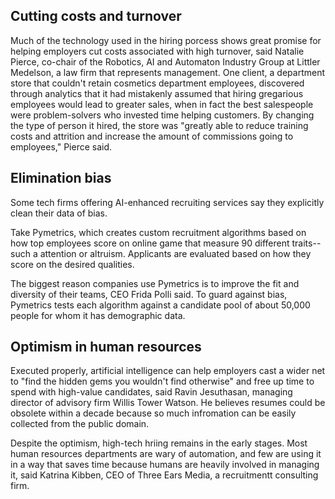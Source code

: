 ## Cutting costs and turnover ##

Much of the technology used in the hiring porcess shows great promise for helping employers cut costs associated with high turnover, said Natalie Pierce, co-chair of the Robotics, AI and Automaton Industry Group at Littler Medelson, a law firm that represents management. One client, a department store that couldn't retain cosmetics department employees, discovered through analytics that it had mistakenly assumed that hiring gregarious employees would lead to greater sales, when in fact the best salespeople were problem-solvers who invested time helping customers. By changing the type of person it hired, the store was "greatly able to reduce training costs and attrition and increase the amount of commissions going to employees," Pierce said.


## Elimination bias ##

Some tech firms offering AI-enhanced recruiting services say they explicitly clean their data of bias.

Take Pymetrics, which creates custom recruitment algorithms based on how top employees score on online game that measure 90 different traits--such a attention or altruism. Applicants are evaluated based on how they score on the desired qualities.

The biggest reason companies use Pymetrics is to improve the fit and diversity of their teams, CEO Frida Polli said. To guard against bias, Pymetrics tests each algorithm against a candidate pool of about 50,000 people for whom it has demographic data.

## Optimism in human resources ##

Executed properly, artificial intelligence can help employers cast a wider net to "find the hidden gems you wouldn't find otherwise" and free up time to spend with high-value candidates, said Ravin Jesuthasan, managing director of advisory firm Willis Tower Watson. He believes resumes could be obsolete within a decade because so much infromation can be easily collected from the public domain.

Despite the optimism, high-tech hriing remains in the early stages. Most human resources departments are wary of automation, and few are using it in a way that saves time because humans are heavily involved in managing  it, said Katrina Kibben, CEO of Three Ears Media, a recruitmentt consulting firm.
